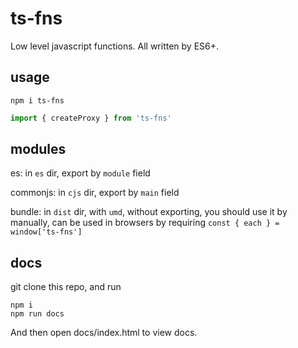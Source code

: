 # ts-fns

Low level javascript functions.
All written by ES6+.

## usage

```
npm i ts-fns
```

```js
import { createProxy } from 'ts-fns'
```

## modules

es: in `es` dir, export by `module` field

commonjs: in `cjs` dir, export by `main` field

bundle: in `dist` dir, with `umd`, without exporting, you should use it by manually, can be used in browsers by requiring `const { each } = window['ts-fns']`

## docs

git clone this repo, and run

```
npm i
npm run docs
```

And then open docs/index.html to view docs.
